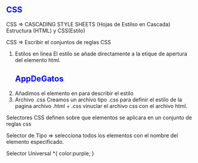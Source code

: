 ## CSS 
CSS => CASCADING STYLE SHEETS (Hojas de Estilso en Cascada)
Estructura (HTML) y CSS(Estilo)

CSS => Escribir el conjuntos de reglas CSS

1. Estilos en linea
   El estilo se añade directamente a la etique de apertura del elemento html. 
   <h2 style="colo:blue">AppDeGatos</h2>
2. <style></style>
   Añadimos el elemento <stlye> en <head> para describir el estilo
        <head>
         <style>
             h2 {
                 color:blue;
             }
         </style>
        </head>  
3. Archivo .css
   Creamos un archivo tipo .css para definir el estilo de la pagina 
    archivo .html + .css
    vinuclar el archivo css con el archivo html.

Selectores CSS definen sobre que elementos se aplicara en un conjunto de reglas css

Selector de Tipo => selecciona todos los elementos con el nombre del elemento especificado.

Selector Universal 
*{
    color:purple;
}



